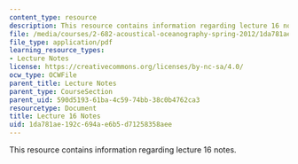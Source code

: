 ```yaml
---
content_type: resource
description: This resource contains information regarding lecture 16 notes.
file: /media/courses/2-682-acoustical-oceanography-spring-2012/1da781ae192c694ae6b5d71258358aee_MIT2_682S12_lec16.pdf
file_type: application/pdf
learning_resource_types:
- Lecture Notes
license: https://creativecommons.org/licenses/by-nc-sa/4.0/
ocw_type: OCWFile
parent_title: Lecture Notes
parent_type: CourseSection
parent_uid: 590d5193-61ba-4c59-74bb-38c0b4762ca3
resourcetype: Document
title: Lecture 16 Notes
uid: 1da781ae-192c-694a-e6b5-d71258358aee
---
```

This resource contains information regarding lecture 16 notes.